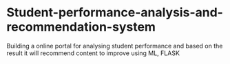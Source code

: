 # Student-performance-analysis-and-recommendation-system
Building a online portal for analysing student performance and based on the result it will recommend content to improve using ML, FLASK
